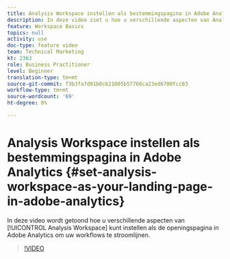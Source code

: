 ```yaml
---
title: Analysis Workspace instellen als bestemmingspagina in Adobe Analytics
description: In deze video ziet u hoe u verschillende aspecten van Analysis Workspace kunt instellen als de bestemmingspagina in Adobe Analytics om uw workflows te stroomlijnen.
feature: Workspace Basics
topics: null
activity: use
doc-type: feature video
team: Technical Marketing
kt: 2363
role: Business Practitioner
level: Beginner
translation-type: tm+mt
source-git-commit: f3b3fa7d91b0cb21005b57768ca23ed6700fcc03
workflow-type: tm+mt
source-wordcount: '69'
ht-degree: 0%

---
```



# Analysis Workspace instellen als bestemmingspagina in Adobe Analytics {#set-analysis-workspace-as-your-landing-page-in-adobe-analytics}

In deze video wordt getoond hoe u verschillende aspecten van [!UICONTROL Analysis Workspace] kunt instellen als de openingspagina in Adobe Analytics om uw workflows te stroomlijnen.

>[!VIDEO](https://video.tv.adobe.com/v/25459/?quality=12)
